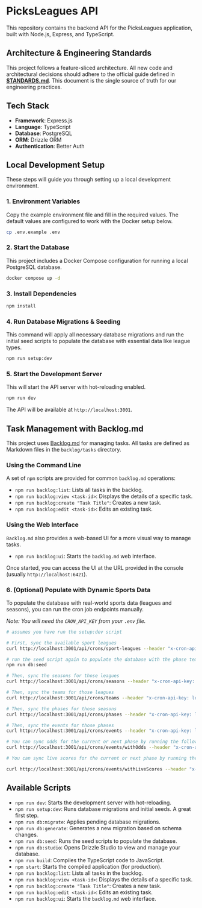 # PicksLeagues API

This repository contains the backend API for the PicksLeagues application, built with Node.js, Express, and TypeScript.

## Architecture & Engineering Standards

This project follows a feature-sliced architecture. All new code and architectural decisions should adhere to the official guide defined in [**STANDARDS.md**](./STANDARDS.md). This document is the single source of truth for our engineering practices.

## Tech Stack

- **Framework**: Express.js
- **Language**: TypeScript
- **Database**: PostgreSQL
- **ORM**: Drizzle ORM
- **Authentication**: Better Auth

## Local Development Setup

These steps will guide you through setting up a local development environment.

### 1. Environment Variables

Copy the example environment file and fill in the required values. The default values are configured to work with the Docker setup below.

```bash
cp .env.example .env
```

### 2. Start the Database

This project includes a Docker Compose configuration for running a local PostgreSQL database.

```bash
docker compose up -d
```

### 3. Install Dependencies

```bash
npm install
```

### 4. Run Database Migrations & Seeding

This command will apply all necessary database migrations and run the initial seed scripts to populate the database with essential data like league types.

```bash
npm run setup:dev
```

### 5. Start the Development Server

This will start the API server with hot-reloading enabled.

```bash
npm run dev
```

The API will be available at `http://localhost:3001`.

## Task Management with Backlog.md

This project uses [Backlog.md](https://github.com/MrLesk/Backlog.md) for managing tasks. All tasks are defined as Markdown files in the `backlog/tasks` directory.

### Using the Command Line

A set of `npm` scripts are provided for common `backlog.md` operations:

- `npm run backlog:list`: Lists all tasks in the backlog.
- `npm run backlog:view <task-id>`: Displays the details of a specific task.
- `npm run backlog:create "Task Title"`: Creates a new task.
- `npm run backlog:edit <task-id>`: Edits an existing task.

### Using the Web Interface

`Backlog.md` also provides a web-based UI for a more visual way to manage tasks.

- `npm run backlog:ui`: Starts the `backlog.md` web interface.

Once started, you can access the UI at the URL provided in the console (usually `http://localhost:6421`).

### 6. (Optional) Populate with Dynamic Sports Data

To populate the database with real-world sports data (leagues and seasons), you can run the cron job endpoints manually.

_Note: You will need the `CRON_API_KEY` from your `.env` file._

```bash
# assumes you have run the setup:dev script

# First, sync the available sport leagues
curl http://localhost:3001/api/crons/sport-leagues --header "x-cron-api-key: local"

# run the seed script again to populate the database with the phase templates based off of the NFL league that was created
npm run db:seed

# Then, sync the seasons for those leagues
curl http://localhost:3001/api/crons/seasons --header "x-cron-api-key: local"

# Then, sync the teams for those leagues
curl http://localhost:3001/api/crons/teams --header "x-cron-api-key: local"

# Then, sync the phases for those seasons
curl http://localhost:3001/api/crons/phases --header "x-cron-api-key: local"

# Then, sync the events for those phases
curl http://localhost:3001/api/crons/events --header "x-cron-api-key: local"

# You can sync odds for the current or next phase by running the following command
curl http://localhost:3001/api/crons/events/withOdds --header "x-cron-api-key: local"

# You can sync live scores for the current or next phase by running the following command

curl http://localhost:3001/api/crons/events/withLiveScores --header "x-cron-api-key: local"
```

## Available Scripts

- `npm run dev`: Starts the development server with hot-reloading.
- `npm run setup:dev`: Runs database migrations and initial seeds. A great first step.
- `npm run db:migrate`: Applies pending database migrations.
- `npm run db:generate`: Generates a new migration based on schema changes.
- `npm run db:seed`: Runs the seed scripts to populate the database.
- `npm run db:studio`: Opens Drizzle Studio to view and manage your database.
- `npm run build`: Compiles the TypeScript code to JavaScript.
- `npm start`: Starts the compiled application (for production).
- `npm run backlog:list`: Lists all tasks in the backlog.
- `npm run backlog:view <task-id>`: Displays the details of a specific task.
- `npm run backlog:create "Task Title"`: Creates a new task.
- `npm run backlog:edit <task-id>`: Edits an existing task.
- `npm run backlog:ui`: Starts the `backlog.md` web interface.
